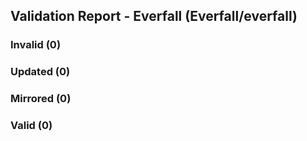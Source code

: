 ## Validation Report - Everfall (Everfall/everfall)


### Invalid (0)
### Updated (0)
### Mirrored (0)
### Valid (0)
